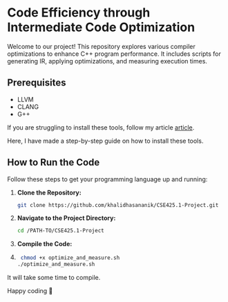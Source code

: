 # Code Efficiency through Intermediate Code Optimization

Welcome to our project! This repository explores various compiler optimizations to enhance C++ program performance. It includes scripts for generating IR, applying optimizations, and measuring execution times.

## Prerequisites

- LLVM
- CLANG
- G++

If you are struggling to install these tools, follow my article [article](<https://medium.com/@khalid.hasan1/a-beginners-guide-to-installing-compiler-tools-llvm-flex-bison-on-windows-c79374a0c108>).

Here, I have made a step-by-step guide on how to install these tools.

## How to Run the Code

Follow these steps to get your programming language up and running:

1. **Clone the Repository:**

   ```bash
   git clone https://github.com/khalidhasananik/CSE425.1-Project.git
   ```

2. **Navigate to the Project Directory:**

   ```bash
   cd /PATH-TO/CSE425.1-Project
   ```

3. **Compile the Code:**
4. 
   ```bash
    chmod +x optimize_and_measure.sh
   ./optimize_and_measure.sh
   ```
It will take some time to compile.

Happy coding 🚀
